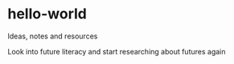 # hello-world
Ideas, notes and resources


Look into future literacy and start researching about futures again

